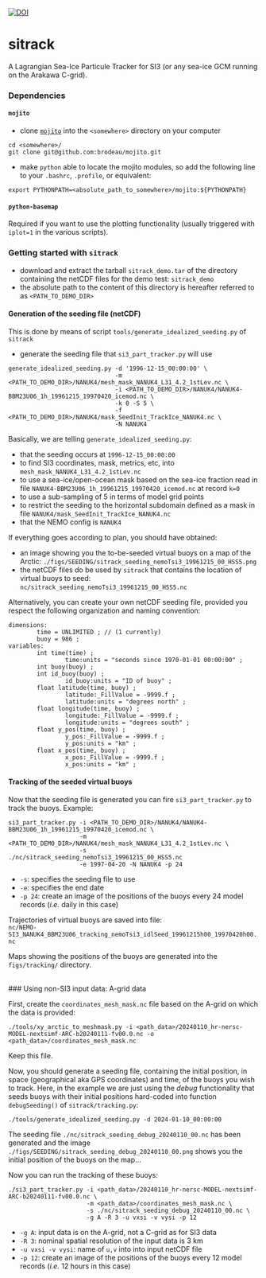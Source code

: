 [![DOI](https://zenodo.org/badge/622954088.svg)](https://zenodo.org/badge/latestdoi/622954088)

# sitrack

A Lagrangian Sea-Ice Particule Tracker for SI3 (or any sea-ice GCM running on the Arakawa C-grid).

### Dependencies

#### `mojito`
 * clone [`mojito`](https://github.com/brodeau/mojito) into the `<somewhere>` directory on your computer 
 ```
 cd <somewhere>/
 git clone git@github.com:brodeau/mojito.git
 ```
 * make `python` able to locate the mojito modules, so add the following line to your `.bashrc`, `.profile`, or equivalent:
 ```
 export PYTHONPATH=<absolute_path_to_somewhere>/mojito:${PYTHONPATH}
 ```

#### `python-basemap`
Required if you want to use the plotting functionality (usually triggered with `iplot=1` in the various scripts).


### Getting started with `sitrack`

* download and extract the tarball `sitrack_demo.tar` of the directory containing the netCDF files for the demo test: `sitrack_demo`
* the absolute path to the content of this directory is hereafter referred to as `<PATH_TO_DEMO_DIR>`


#### Generation of the seeding file (netCDF)

This is done by means of script `tools/generate_idealized_seeding.py` of `sitrack` 

* generate the seeding file that `si3_part_tracker.py` will use
```
generate_idealized_seeding.py -d '1996-12-15_00:00:00' \
                              -m <PATH_TO_DEMO_DIR>/NANUK4/mesh_mask_NANUK4_L31_4.2_1stLev.nc \
                              -i <PATH_TO_DEMO_DIR>/NANUK4/NANUK4-BBM23U06_1h_19961215_19970420_icemod.nc \
                              -k 0 -S 5 \
                              -f  <PATH_TO_DEMO_DIR>/NANUK4/mask_SeedInit_TrackIce_NANUK4.nc \
                              -N NANUK4
```
Basically, we are telling `generate_idealized_seeding.py`:
- that the seeding occurs at `1996-12-15_00:00:00`
- to find SI3 coordinates, mask, metrics, etc, into `mesh_mask_NANUK4_L31_4.2_1stLev.nc`
- to use a sea-ice/open-ocean mask based on the sea-ice fraction  read in file `NANUK4-BBM23U06_1h_19961215_19970420_icemod.nc` at record `k=0`
- to use a sub-sampling of 5 in terms of model grid points
- to restrict the seeding to the horizontal subdomain defined as a mask in file `NANUK4/mask_SeedInit_TrackIce_NANUK4.nc`
- that the NEMO config is `NANUK4`

If everything goes according to plan, you should have obtained:
- an image showing you the to-be-seeded virtual buoys on a map of the Arctic: `./figs/SEEDING/sitrack_seeding_nemoTsi3_19961215_00_HSS5.png`
- the netCDF files do be used by `sitrack` that contains the location of virtual buoys to seed: `nc/sitrack_seeding_nemoTsi3_19961215_00_HSS5.nc`


Alternatively, you can create your own netCDF seeding file, provided you respect the following organization and naming convention:
```
dimensions:
        time = UNLIMITED ; // (1 currently)
        buoy = 986 ;
variables:
        int time(time) ;
                time:units = "seconds since 1970-01-01 00:00:00" ;
        int buoy(buoy) ;
        int id_buoy(buoy) ;
                id_buoy:units = "ID of buoy" ;
        float latitude(time, buoy) ;
                latitude:_FillValue = -9999.f ;
                latitude:units = "degrees north" ;
        float longitude(time, buoy) ;
                longitude:_FillValue = -9999.f ;
                longitude:units = "degrees south" ;
        float y_pos(time, buoy) ;
                y_pos:_FillValue = -9999.f ;
                y_pos:units = "km" ;
        float x_pos(time, buoy) ;
                x_pos:_FillValue = -9999.f ;
                x_pos:units = "km" ;
```

#### Tracking of the seeded virtual buoys

Now that the seeding file is generated you can fire `si3_part_tracker.py` to track the buoys.
Example:
```
si3_part_tracker.py -i <PATH_TO_DEMO_DIR>/NANUK4/NANUK4-BBM23U06_1h_19961215_19970420_icemod.nc \
                    -m <PATH_TO_DEMO_DIR>/NANUK4/mesh_mask_NANUK4_L31_4.2_1stLev.nc \
                    -s ./nc/sitrack_seeding_nemoTsi3_19961215_00_HSS5.nc
                    -e 1997-04-20 -N NANUK4 -p 24
```
- `-s`: specifies the seeding file to use
- `-e`: specifies the end date
- `-p 24`: create an image of the positions of the buoys every 24 model records  (_i.e._ daily in this case)

Trajectories of virtual buoys are saved into file:<br>
`nc/NEMO-SI3_NANUK4_BBM23U06_tracking_nemoTsi3_idlSeed_19961215h00_19970420h00.nc`

Maps showing the positions of the buoys are generated into the `figs/tracking/` directory.



<br>
### Using non-SI3 input data: A-grid data

First, create the `coordinates_mesh_mask.nc` file based on the A-grid on which the data is provided:

```./tools/xy_arctic_to_meshmask.py -i <path_data>/20240110_hr-nersc-MODEL-nextsimf-ARC-b20240111-fv00.0.nc -o <path_data>/coordinates_mesh_mask.nc```

Keep this file.


Now, you should generate a seeding file, containing the initial position, in
space (geographical aka GPS coordinates) and time, of the buoys you wish to
track. Here, in the example we are just using the *debug* functionality that
seeds buoys with their initial positions hard-coded into function `debugSeeding()` of
`sitrack/tracking.py`:

```./tools/generate_idealized_seeding.py -d 2024-01-10_00:00:00```

The seeding file `./nc/sitrack_seeding_debug_20240110_00.nc` has been generated
and the image `./figs/SEEDING/sitrack_seeding_debug_20240110_00.png` shows you
the initial position of the buoys on the map...

Now you can run the tracking of these buoys:

    ./si3_part_tracker.py -i <path_data>/20240110_hr-nersc-MODEL-nextsimf-ARC-b20240111-fv00.0.nc \
                          -m <path_data>/coordinates_mesh_mask.nc \
                          -s ./nc/sitrack_seeding_debug_20240110_00.nc \
                          -g A -R 3 -u vxsi -v vysi -p 12
- `-g A`: input data is on the A-grid, not a C-grid as for SI3 data
- `-R 3`: nominal spatial resolution of the input data is 3 km
- `-u vxsi -v vysi`: name of `u,v` into into input netCDF file
- `-p 12`: create an image of the positions of the buoys every 12 model records (_i.e._ 12 hours in this case)

